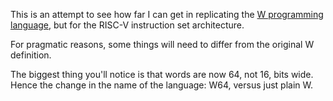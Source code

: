 This is an attempt to see how far I can get in replicating the [W programming language](http://www.vttoth.com/CMS/index.php/projects/49), but for the RISC-V instruction set architecture.

For pragmatic reasons, some things will need to differ from the original W definition.

The biggest thing you'll notice is that words are now 64, not 16, bits wide.  Hence the change in the name of the language: W64, versus just plain W.

